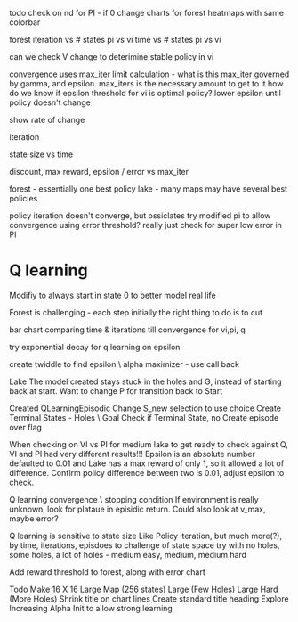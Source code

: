 todo
check on nd for PI - if 0
change charts for forest
heatmaps with same colorbar

forest 
iteration vs # states pi vs vi
time vs # states pi vs vi

can we check V change to deterimine stable policy in vi


convergence uses max_iter limit calculation - what is this
max_iter governed by gamma, and epsilon.  max_iters is the necessary amount to get to it
how do we know if epsilon threshold for vi is optimal policy?
lower epsilon until policy doesn't change

show rate of change

iteration 

state size vs time

discount, max reward, epsilon / error vs max_iter

forest - essentially one best policy
lake - many maps may have several best policies



policy iteration doesn't converge, but ossiclates
try modified pi to allow convergence using error threshold?
really just check for super low error in PI

# Q learning
    
Modifiy to always start in state 0 to better model real life

Forest is challenging - each step initially the right thing to do is to cut

bar chart comparing time & iterations till convergence for vi,pi, q

try exponential decay for q learning on epsilon

create twiddle to find epsilon \ alpha maximizer - use call back

Lake
The model created stays stuck in the holes and G, instead of starting back at start.
Want to change P for transition back to Start

Created  QLearningEpisodic
    Change S_new selection to use choice
    Create Terminal States - Holes \ Goal 
    Check if Terminal State, no 
    Create episode over flag 

When checking on VI vs PI for medium lake to get ready to check against Q, VI and PI had very different results!!!  Epsilon is an absolute number defaulted to 0.01 and Lake has a max reward of only 1, so it allowed a lot of difference. Confirm policy difference between two is 0.01, adjust epsilon to check.

Q learning convergence \ stopping condition
If environment is really unknown, look for plataue in episidic return.  Could also look at v_max, maybe error?

Q learning is sensitive to
    state size
        Like Policy iteration, but much more(?), by time, iterations, episdoes
    to challenge of state space
        try with no holes, some holes, a lot of holes - medium easy, medium, medium hard
    

Add reward threshold to forest, along with error chart

Todo
    Make 16 X 16 Large Map (256 states)
        Large (Few Holes)
        Large Hard (More Holes)
    Shrink title on chart lines
    Create standard title heading
    Explore Increasing Alpha Init to allow strong learning 
    